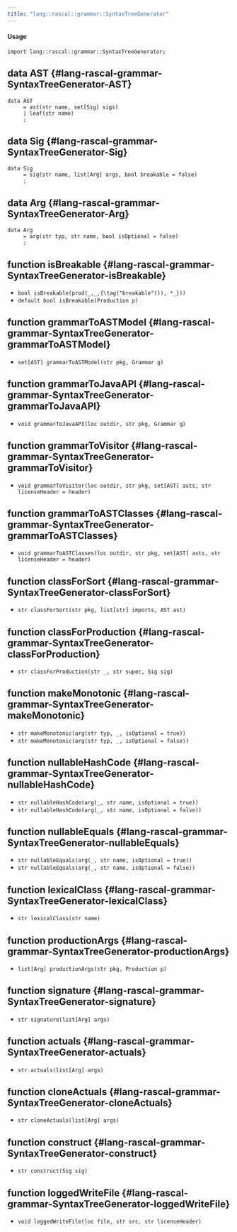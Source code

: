 ```yaml
---
title: "lang::rascal::grammar::SyntaxTreeGenerator"
---
```


#### Usage

`import lang::rascal::grammar::SyntaxTreeGenerator;`


## data AST {#lang-rascal-grammar-SyntaxTreeGenerator-AST}

```rascal
data AST  
     = ast(str name, set[Sig] sigs)
     | leaf(str name)
     ;
```

## data Sig {#lang-rascal-grammar-SyntaxTreeGenerator-Sig}

```rascal
data Sig  
     = sig(str name, list[Arg] args, bool breakable = false)
     ;
```

## data Arg {#lang-rascal-grammar-SyntaxTreeGenerator-Arg}

```rascal
data Arg  
     = arg(str typ, str name, bool isOptional = false)
     ;
```

## function isBreakable {#lang-rascal-grammar-SyntaxTreeGenerator-isBreakable}

* ``bool isBreakable(prod(_,_,{\tag("breakable"()), *_}))``
* ``default bool isBreakable(Production p)``

## function grammarToASTModel {#lang-rascal-grammar-SyntaxTreeGenerator-grammarToASTModel}

* ``set[AST] grammarToASTModel(str pkg, Grammar g)``

## function grammarToJavaAPI {#lang-rascal-grammar-SyntaxTreeGenerator-grammarToJavaAPI}

* ``void grammarToJavaAPI(loc outdir, str pkg, Grammar g)``

## function grammarToVisitor {#lang-rascal-grammar-SyntaxTreeGenerator-grammarToVisitor}

* ``void grammarToVisitor(loc outdir, str pkg, set[AST] asts, str licenseHeader = header)``

## function grammarToASTClasses {#lang-rascal-grammar-SyntaxTreeGenerator-grammarToASTClasses}

* ``void grammarToASTClasses(loc outdir, str pkg, set[AST] asts, str licenseHeader = header)``

## function classForSort {#lang-rascal-grammar-SyntaxTreeGenerator-classForSort}

* ``str classForSort(str pkg, list[str] imports, AST ast)``

## function classForProduction {#lang-rascal-grammar-SyntaxTreeGenerator-classForProduction}

* ``str classForProduction(str _, str super, Sig sig)``

## function makeMonotonic {#lang-rascal-grammar-SyntaxTreeGenerator-makeMonotonic}

* ``str makeMonotonic(arg(str typ, _, isOptional = true))``
* ``str makeMonotonic(arg(str typ, _, isOptional = false))``

## function nullableHashCode {#lang-rascal-grammar-SyntaxTreeGenerator-nullableHashCode}

* ``str nullableHashCode(arg(_, str name, isOptional = true))``
* ``str nullableHashCode(arg(_, str name, isOptional = false))``

## function nullableEquals {#lang-rascal-grammar-SyntaxTreeGenerator-nullableEquals}

* ``str nullableEquals(arg(_, str name, isOptional = true))``
* ``str nullableEquals(arg(_, str name, isOptional = false))``

## function lexicalClass {#lang-rascal-grammar-SyntaxTreeGenerator-lexicalClass}

* ``str lexicalClass(str name)``

## function productionArgs {#lang-rascal-grammar-SyntaxTreeGenerator-productionArgs}

* ``list[Arg] productionArgs(str pkg, Production p)``

## function signature {#lang-rascal-grammar-SyntaxTreeGenerator-signature}

* ``str signature(list[Arg] args)``

## function actuals {#lang-rascal-grammar-SyntaxTreeGenerator-actuals}

* ``str actuals(list[Arg] args)``

## function cloneActuals {#lang-rascal-grammar-SyntaxTreeGenerator-cloneActuals}

* ``str cloneActuals(list[Arg] args)``

## function construct {#lang-rascal-grammar-SyntaxTreeGenerator-construct}

* ``str construct(Sig sig)``

## function loggedWriteFile {#lang-rascal-grammar-SyntaxTreeGenerator-loggedWriteFile}

* ``void loggedWriteFile(loc file, str src, str licenseHeader)``

